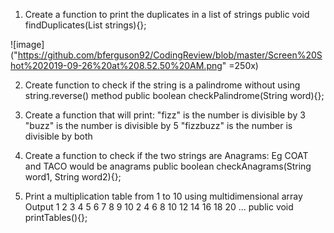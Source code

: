 1. Create a function to print the duplicates in a list of strings
public void findDuplicates(List<String> strings){};

![image]("https://github.com/bferguson92/CodingReview/blob/master/Screen%20Shot%202019-09-26%20at%208.52.50%20AM.png" =250x)

2. Create function to check if the string is a palindrome without using string.reverse() method
public boolean checkPalindrome(String word){};

3. Create a function that will print:
"fizz" is the number is divisible by 3
"buzz" is the number is divisible by 5
"fizzbuzz" is the number is divisible by both

4. Create a function to check if the two strings are Anagrams: Eg COAT and TACO would be anagrams
public boolean checkAnagrams(String word1, String word2){};

5. Print a multiplication table from 1 to 10 using multidimensional array
Output
1 2 3 4 5 6 7 8 9 10
2 4 6 8 10 12 14 16 18 20
...
public void printTables(){};
